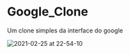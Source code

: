 # Google_Clone
Um clone simples da interface do google


![2021-02-25 at 22-54-10](https://user-images.githubusercontent.com/79550393/109297455-c54e8780-7810-11eb-88c1-79dfe07e9e59.gif)
